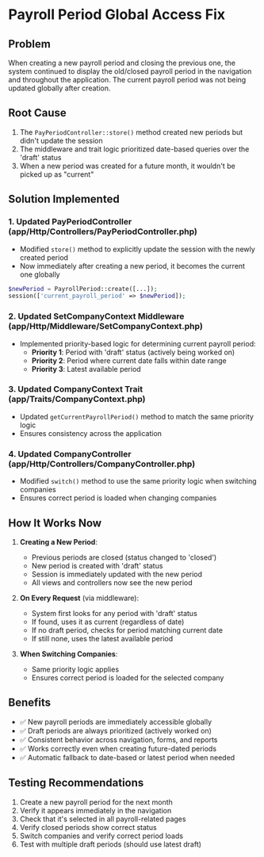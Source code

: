 # Payroll Period Global Access Fix

## Problem
When creating a new payroll period and closing the previous one, the system continued to display the old/closed payroll period in the navigation and throughout the application. The current payroll period was not being updated globally after creation.

## Root Cause
1. The `PayPeriodController::store()` method created new periods but didn't update the session
2. The middleware and trait logic prioritized date-based queries over the 'draft' status
3. When a new period was created for a future month, it wouldn't be picked up as "current"

## Solution Implemented

### 1. Updated PayPeriodController (app/Http/Controllers/PayPeriodController.php)
- Modified `store()` method to explicitly update the session with the newly created period
- Now immediately after creating a new period, it becomes the current one globally

```php
$newPeriod = PayrollPeriod::create([...]);
session(['current_payroll_period' => $newPeriod]);
```

### 2. Updated SetCompanyContext Middleware (app/Http/Middleware/SetCompanyContext.php)
- Implemented priority-based logic for determining current payroll period:
  - **Priority 1**: Period with 'draft' status (actively being worked on)
  - **Priority 2**: Period where current date falls within date range
  - **Priority 3**: Latest available period

### 3. Updated CompanyContext Trait (app/Traits/CompanyContext.php)
- Updated `getCurrentPayrollPeriod()` method to match the same priority logic
- Ensures consistency across the application

### 4. Updated CompanyController (app/Http/Controllers/CompanyController.php)
- Modified `switch()` method to use the same priority logic when switching companies
- Ensures correct period is loaded when changing companies

## How It Works Now

1. **Creating a New Period**:
   - Previous periods are closed (status changed to 'closed')
   - New period is created with 'draft' status
   - Session is immediately updated with the new period
   - All views and controllers now see the new period

2. **On Every Request** (via middleware):
   - System first looks for any period with 'draft' status
   - If found, uses it as current (regardless of date)
   - If no draft period, checks for period matching current date
   - If still none, uses the latest available period

3. **When Switching Companies**:
   - Same priority logic applies
   - Ensures correct period is loaded for the selected company

## Benefits
- ✅ New payroll periods are immediately accessible globally
- ✅ Draft periods are always prioritized (actively worked on)
- ✅ Consistent behavior across navigation, forms, and reports
- ✅ Works correctly even when creating future-dated periods
- ✅ Automatic fallback to date-based or latest period when needed

## Testing Recommendations
1. Create a new payroll period for the next month
2. Verify it appears immediately in the navigation
3. Check that it's selected in all payroll-related pages
4. Verify closed periods show correct status
5. Switch companies and verify correct period loads
6. Test with multiple draft periods (should use latest draft)

